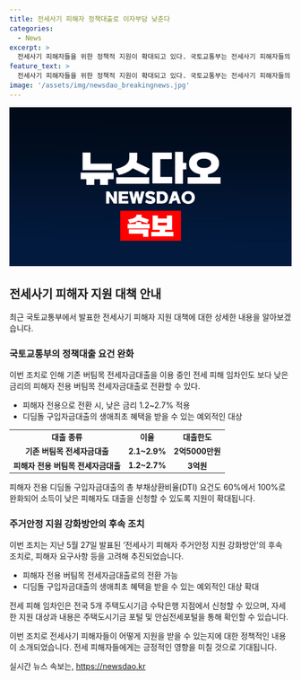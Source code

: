 ```yaml
---
title: 전세사기 피해자 정책대출로 이자부담 낮춘다
categories:
  - News
excerpt: >
  전세사기 피해자들을 위한 정책적 지원이 확대되고 있다. 국토교통부는 전세사기 피해자들의 이자 부담을 낮추기 위해 정책대출의 요건을 완화하고, 버팀목 전세자금대출을 전환할 수 있도록 했다. 또한, 향후 다른 주택 취득 시 디딤돌 구입자금대출의 혜택도 확대될 예정이다. 이로써 금리는 0.2%포인트 인하되고, 대출한도도 3억원으로 늘어나며, 소득이 낮은 피해자도 대출을 신청할 수 있게 되었다. 이에 대한 자세한 내용은 주택도시기금 포털과 안심전세포털에서 확인할 수 있다.
feature_text: >
  전세사기 피해자들을 위한 정책적 지원이 확대되고 있다. 국토교통부는 전세사기 피해자들의 이자 부담을 낮추기 위해 정책대출의 요건을 완화하고, 버팀목 전세자금대출을 전환할 수 있도록 했다. 또한, 향후 다른 주택 취득 시 디딤돌 구입자금대출의 혜택도 확대될 예정이다. 이로써 금리는 0.2%포인트 인하되고, 대출한도도 3억원으로 늘어나며, 소득이 낮은 피해자도 대출을 신청할 수 있게 되었다. 이에 대한 자세한 내용은 주택도시기금 포털과 안심전세포털에서 확인할 수 있다.
image: '/assets/img/newsdao_breakingnews.jpg'
---
```


<p><img src="/assets/img/newsdao_breakingnews.jpg" alt="koreaapp 속보" /></p>

<h2 data-ke-size="size26">전세사기 피해자 지원 대책 안내</h2>

<p data-ke-size="size16">최근 국토교통부에서 발표한 전세사기 피해자 지원 대책에 대한 상세한 내용을 알아보겠습니다.</p>

<h3>국토교통부의 정책대출 요건 완화</h3>

<p data-ke-size="size16">이번 조치로 인해 기존 버팀목 전세자금대출을 이용 중인 전세 피해 임차인도 보다 낮은 금리의 피해자 전용 버팀목 전세자금대출로 전환할 수 있다.</p>

<ul>
    <li>피해자 전용으로 전환 시, 낮은 금리 1.2~2.7% 적용</li>
    <li>디딤돌 구입자금대출의 생애최초 혜택을 받을 수 있는 예외적인 대상</li>
</ul>

<table>
    <tr>
        <td style="text-align: center; height: 17px;"><b>대출 종류</b></td>
        <td style="text-align: center; height: 17px;"><b>이율</b></td>
        <td style="text-align: center; height: 17px;"><b>대출한도</b></td>
    </tr>
    <tr>
        <td style="text-align: center; height: 17px;"><b>기존 버팀목 전세자금대출</b></td>
        <td style="text-align: center; height: 17px;"><b>2.1~2.9%</b></td>
        <td style="text-align: center; height: 17px;"><b>2억5000만원</b></td>
    </tr>
    <tr>
        <td style="text-align: center; height: 17px;"><b>피해자 전용 버팀목 전세자금대출</b></td>
        <td style="text-align: center; height: 17px;"><b>1.2~2.7%</b></td>
        <td style="text-align: center; height: 17px;"><b>3억원</b></td>
    </tr>
</table>

<p data-ke-size="size16">피해자 전용 디딤돌 구입자금대출의 총 부채상환비율(DTI) 요건도 60%에서 100%로 완화되어 소득이 낮은 피해자도 대출을 신청할 수 있도록 지원이 확대됩니다.</p>

<h3>주거안정 지원 강화방안의 후속 조치</h3>

<p data-ke-size="size16">이번 조치는 지난 5월 27일 발표된 ‘전세사기 피해자 주거안정 지원 강화방안’의 후속 조치로, 피해자 요구사항 등을 고려해 추진되었습니다.</p>

<ul>
    <li>피해자 전용 버팀목 전세자금대출로의 전환 가능</li>
    <li>디딤돌 구입자금대출의 생애최초 혜택을 받을 수 있는 예외적인 대상 확대</li>
</ul>

<p data-ke-size="size16">전세 피해 임차인은 전국 5개 주택도시기금 수탁은행 지점에서 신청할 수 있으며, 자세한 지원 대상과 내용은 주택도시기금 포털 및 안심전세포털을 통해 확인할 수 있습니다.</p>

<p data-ke-size="size16">이번 조치로 전세사기 피해자들이 어떻게 지원을 받을 수 있는지에 대한 정책적인 내용이 소개되었습니다. 전세 피해자들에게는 긍정적인 영향을 미칠 것으로 기대됩니다.</p>
실시간 뉴스 속보는, <a href="https://newsdao.kr" rel="dofollow">https://newsdao.kr</a>


